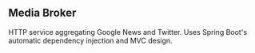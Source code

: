 ## Media Broker
HTTP service aggregating Google News and Twitter. Uses Spring Boot's automatic
dependency injection and MVC design.
